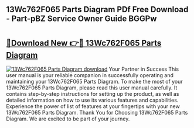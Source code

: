 ## 13Wc762F065 Parts Diagram PDf Free Download - Part-pBZ Service Owner Guide BGGPw

# <h2><a href="http://dfmbs2i.blite.top/?on=13Wc762F065+Parts+Diagram">🔗Download New 👉🔴 13Wc762F065 Parts Diagram</a></h2>

[![13Wc762F065 Parts Diagram download](https://i.imgur.com/lujVjoI.png)](http://dfmbs2i.blite.top/?on=13Wc762F065+Parts+Diagram)
Your Partner in Success This user manual is your reliable companion in successfully operating and maintaining your 13Wc762F065 Parts Diagram. To make the most of your 13Wc762F065 Parts Diagram, please read this user manual carefully. It contains step-by-step instructions for setting up the product, as well as detailed information on how to use its various features and capabilities. Experience the power of list of features at your fingertips with your new 13Wc762F065 Parts Diagram. Thank You for Choosing 13Wc762F065 Parts Diagram. We are excited to be part of your journey.
